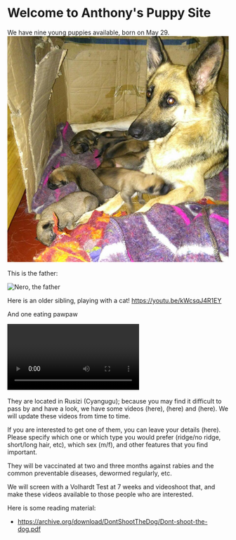 # Welcome to Anthony's Puppy Site

We have nine young puppies available, born on May 29. 
![B9p](https://github.com/zorbathegreek/puppies/blob/master/Bella_with_nine_puppies.JPG)

This is the father:

![Nero, the father](http://pcloscloud.com/index.php/s/Hr5L4ZQrBkrcsY9)

Here is an older sibling, playing with a cat! 
https://youtu.be/kWcsqJ4R1EY

And one eating pawpaw

![Linus](https://github.com/zorbathegreek/puppies/blob/master/video_2017-06-09_11-55-20.mp4)

They are located in Rusizi (Cyangugu); because you may find it difficult to pass by and have a look, we have some videos (here), (here) and (here). We will update these videos from time to time.

If you are interested to get one of them, you can leave your details (here). Please specify which one or which type you would prefer (ridge/no ridge, short/long hair, etc), which sex (m/f), and other features that you find important.

They will be vaccinated at two and three months against rabies and the common preventable diseases, dewormed regularly,  etc. 

We will screen with a Volhardt Test at 7 weeks and videoshoot that, and make these videos available to those people who are interested.


Here is some reading material: 
* https://archive.org/download/DontShootTheDog/Dont-shoot-the-dog.pdf


